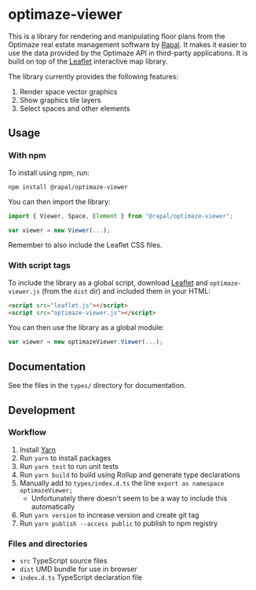 # optimaze-viewer

This is a library for rendering and manipulating floor plans from the Optimaze real estate management software by [Rapal](http://www.rapal.com/). It makes it easier to use the data provided by the Optimaze API in third-party applications. It is build on top of the [Leaflet](http://leafletjs.com/) interactive map library.

The library currently provides the following features:

1. Render space vector graphics
2. Show graphics tile layers
3. Select spaces and other elements

## Usage

### With npm

To install using npm, run:

```
npm install @rapal/optimaze-viewer
```

You can then import the library:

```js
import { Viewer, Space, Element } from "@rapal/optimaze-viewer";

var viewer = new Viewer(...);
```
Remember to also include the Leaflet CSS files.

### With script tags

To include the library as a global script, download [Leaflet](http://leafletjs.com/) and `optimaze-viewer.js` (from the `dist` dir) and included them in your HTML:

```html
<script src="leaflet.js"></script>
<script src="optimaze-viewer.js"></script>
```

You can then use the library as a global module:

```js
var viewer = new optimazeViewer.Viewer(...);
```

## Documentation

See the files in the `types/` directory for documentation.

## Development

### Workflow

1. Install [Yarn](https://yarnpkg.com/)
2. Run `yarn` to install packages
3. Run `yarn test` to run unit tests
4. Run `yarn build` to build using Rollup and generate type declarations
5. Manually add to `types/index.d.ts` the line `export as namespace optimazeViewer;`
    * Unfortunately there doesn't seem to be a way to include this automatically
6. Run `yarn version` to increase version and create git tag
7. Run `yarn publish --access public` to publish to npm registry

### Files and directories

* `src` TypeScript source files
* `dist` UMD bundle for use in browser
* `index.d.ts` TypeScript declaration file